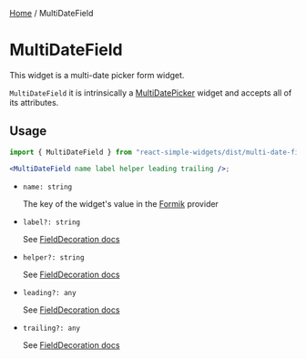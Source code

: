[Home](../../../README.md) / MultiDateField

# MultiDateField

This widget is a multi-date picker form widget. 

`MultiDateField` it is intrinsically a [MultiDatePicker](../multi-date-picker/multi-date-picker-usage.md) widget and accepts all of its attributes.

## Usage

```jsx
import { MultiDateField } from "react-simple-widgets/dist/multi-date-field";

<MultiDateField name label helper leading trailing />;
```

- `name: string`

  The key of the widget's value in the [Formik](https://jaredpalmer.com/formik/) provider

- `label?: string`

  See [FieldDecoration docs](../field-decoration/field-decoration-usage.md)

- `helper?: string`

  See [FieldDecoration docs](../field-decoration/field-decoration-usage.md)

- `leading?: any`

  See [FieldDecoration docs](../field-decoration/field-decoration-usage.md)

- `trailing?: any`

  See [FieldDecoration docs](../field-decoration/field-decoration-usage.md)

